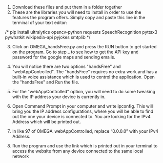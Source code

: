 1. Download these files and put them in a folder together
2. These are the libraries you will need to install in order to use the features the program offers. Simply copy and paste this line in the terminal of your text editor:

/*
pip install ultralytics opencv-python requests SpeechRecognition pyttsx3 pywhatkit wikipedia-api pyjokes smtplib 
*/

3. Click on OMEGA_handsFree.py and press the RUN button to get started on the program. Go to step _ to see how to get the API key and password for the google maps and sending emails.
   
4. You will notice there are two options "handsFree" and "webAppControlled". The "handsFree" requires no extra work and has a built-in voice assistance which is used to control the application. Open the "handsFree" and Run the file.
   
5. For the "webAppControlled" option, you will need to do some tweaking with the IP address your device is currently in.
6. Open Command Prompt in your computer and write ipconfig. This will bring you the IP address configurations, where you will be able to find out the one your device is connected to. You are looking for the IPv4 Address which will be printed out.
7. In like 97 of OMEGA_webAppControlled, replace “0.0.0.0” with your IPv4 Address.
8. Run the program and use the link which is printed out in your terminal to access the website from any device connected to the same local network
